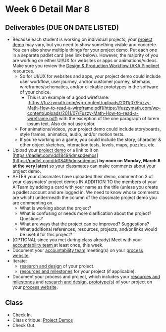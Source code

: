 # Week 6 Detail Mar 8

## Deliverables \(DUE ON DATE LISTED\)

* Because each student is working on individual projects, your [project demo](../critiques-demos-presentations-and-exhibition/project_demo.md) may vary, but you need to show something visible and concrete. You can also show multiple things for your project demo. Put each one in a separate padlet card \(see link below\). However, the majority of you are working on either UI/UX for websites or apps or animations/videos. Make sure you review the [Design & Production Workflow \(AKA Pipeline\) ](../design-and-production-workflow.md)resources.
  * So for UI/UX for websites and apps, your project demo could include user workflow, user journey, and/or customer journey, sitemaps, wireframes/schematics, and/or clickable prototypes in the software of your choice. 
    * This is an example of a good wireframe: [https://fuzzymath.com/wp-content/uploads/2011/07/Fuzzy-Math-How-to-read-a-wireframe.pdf](https://fuzzymath.com/wp-content/uploads/2011/07/Fuzzy-Math-How-to-read-a-wireframe.pdf) with the exception of the one paragraph of lorem ipsum text. Also do not use color.
  * For animations/videos, your project demo could include storyboards, style frames, animatics, audio, and/or motion tests.  
  * If you're working on a game, you could include the story, character & other object sketches, interaction tests, levels, maps, puzzles, etc. 
* Upload your [project demo](../critiques-demos-presentations-and-exhibition/project_demo.md) or a link to it on [https://padlet.com/dd1849/idmspdemos](https://padlet.com/dd1849/idmspdemos) **by noon on Monday, March 8 at the very latest** so your classmates can make comments about your project demo.
* AFTER your classmates have uploaded their demo, comment on 3 of your classmates' project demos IN ADDITION TO the members of your A-Team by adding a card with your name as the title \(unless you create a padlet account and are logged in. We need to know whose comments are which\) underrneath the column of the classmate project demo you are commenting on.
  * What is working about the project?
  * What is confusing or needs more clarification about the project? Questions?
  * What are ways that the project can be improved? Suggestions?
  * What additional references, resources, projects, and/or links would be useful for this project?
* \(OPTIONAL since you met during class already\) Meet with your [accountability team ](../assignments/accountability_partner.md)at least once, this week. 
* Document your [accountability team](../assignments/accountability_partner.md) meeting\(s\) on your [process website](../website.md).
* Iterate: 
  * [research and design](../project_plan/) of your project.
  * [resources and milestones](../project_plan/) for your project \(if applicable\).
* Document your process and project, which includes your [resources and milestones](../project_plan/) and [research and design](../project_plan/),  [prototype\(s\)](../project_plan/) of your project on your [process website](../website.md).

## Class

* Check In.
* Class critique: [Project Demos](../critiques-demos-presentations-and-exhibition/project_demo.md)
* Check Out.

